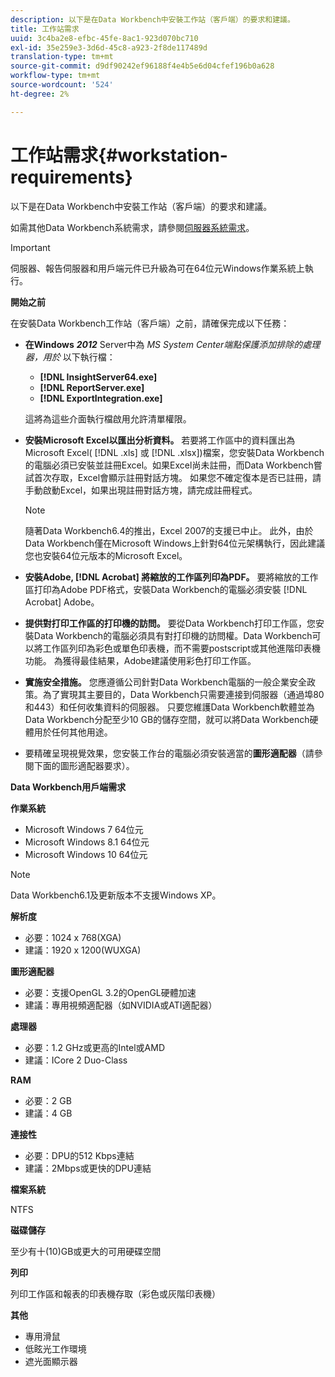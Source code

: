 ```yaml
---
description: 以下是在Data Workbench中安裝工作站（客戶端）的要求和建議。
title: 工作站需求
uuid: 3c4ba2e8-efbc-45fe-8ac1-923d070bc710
exl-id: 35e259e3-3d6d-45c8-a923-2f8de117489d
translation-type: tm+mt
source-git-commit: d9df90242ef96188f4e4b5e6d04cfef196b0a628
workflow-type: tm+mt
source-wordcount: '524'
ht-degree: 2%

---
```


# 工作站需求{#workstation-requirements}

以下是在Data Workbench中安裝工作站（客戶端）的要求和建議。

如需其他Data Workbench系統需求，請參閱[伺服器系統需求](https://docs.adobe.com/help/en/data-workbench/using/server-admin-install/c-msr-server.html)。

>[!IMPORTANT]
>
>伺服器、報告伺服器和用戶端元件已升級為可在64位元Windows作業系統上執行。

**開始之前**

在安裝Data Workbench工作站（客戶端）之前，請確保完成以下任務：

* **在Windows** ***2012*** Server中為 *MS System Center端點保護添加排除的處理器，用於* 以下執行檔：

   * **[!DNL InsightServer64.exe]**
   * **[!DNL ReportServer.exe]**
   * **[!DNL ExportIntegration.exe]**

   這將為這些介面執行檔啟用允許清單權限。

* **安裝Microsoft Excel以匯出分析資料。** 若要將工作區中的資料匯出為Microsoft Excel( [!DNL .xls] 或 [!DNL .xlsx])檔案，您安裝Data Workbench的電腦必須已安裝並註冊Excel。如果Excel尚未註冊，而Data Workbench嘗試首次存取，Excel會顯示註冊對話方塊。 如果您不確定復本是否已註冊，請手動啟動Excel，如果出現註冊對話方塊，請完成註冊程式。

   >[!NOTE]
   >
   >隨著Data Workbench6.4的推出，Excel 2007的支援已中止。 此外，由於Data Workbench僅在Microsoft Windows上針對64位元架構執行，因此建議您也安裝64位元版本的Microsoft Excel。

* **安裝Adobe, [!DNL Acrobat] 將縮放的工作區列印為PDF。** 要將縮放的工作區打印為Adobe PDF格式，安裝Data Workbench的電腦必須安裝 [!DNL Acrobat] Adobe。

* **提供對打印工作區的打印機的訪問。** 要從Data Workbench打印工作區，您安裝Data Workbench的電腦必須具有對打印機的訪問權。Data Workbench可以將工作區列印為彩色或單色印表機，而不需要postscript或其他進階印表機功能。 為獲得最佳結果，Adobe建議使用彩色打印工作區。
* **實施安全措施。** 您應遵循公司針對Data Workbench電腦的一般企業安全政策。為了實現其主要目的，Data Workbench只需要連接到伺服器（通過埠80和443）和任何收集資料的伺服器。 只要您維護Data Workbench軟體並為Data Workbench分配至少10 GB的儲存空間，就可以將Data Workbench硬體用於任何其他用途。
* 要精確呈現視覺效果，您安裝工作台的電腦必須安裝適當的&#x200B;**圖形適配器**（請參閱下面的圖形適配器要求）。

**Data Workbench用戶端需求**

**作業系統**

* Microsoft Windows 7 64位元
* Microsoft Windows 8.1 64位元
* Microsoft Windows 10 64位元

>[!NOTE]
>
>Data Workbench6.1及更新版本不支援Windows XP。

**解析度**

* 必要：1024 x 768(XGA)
* 建議：1920 x 1200(WUXGA)

**圖形適配器**

* 必要：支援OpenGL 3.2的OpenGL硬體加速
* 建議：專用視頻適配器（如NVIDIA或ATI適配器）

**處理器**

* 必要：1.2 GHz或更高的Intel或AMD
* 建議：ICore 2 Duo-Class

**RAM**

* 必要：2 GB
* 建議：4 GB

**連接性**

* 必要：DPU的512 Kbps連結
* 建議：2Mbps或更快的DPU連結

**檔案系統**

NTFS

**磁碟儲存**

至少有十(10)GB或更大的可用硬碟空間

**列印**

列印工作區和報表的印表機存取（彩色或灰階印表機）

**其他**

* 專用滑鼠
* 低眩光工作環境
* 遮光面顯示器
